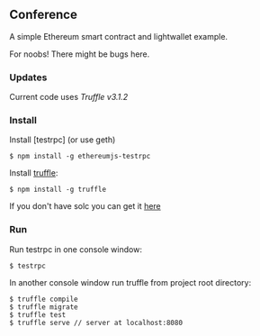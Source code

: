 ## Conference

A simple Ethereum smart contract and lightwallet example.

For noobs! There might be bugs here.

### Updates

Current code uses *Truffle v3.1.2*


### Install

Install [testrpc] (or use geth)

```
$ npm install -g ethereumjs-testrpc
```

Install [truffle](https://github.com/consensys/truffle):

```
$ npm install -g truffle 
```

If you don't have solc you can get it [here](https://github.com/ethereum/go-ethereum/wiki/Contract-Tutorial#using-an-online-compiler)

### Run

Run testrpc in one console window:

```
$ testrpc
```
In another console window run truffle from project root directory:

```
$ truffle compile
$ truffle migrate
$ truffle test
$ truffle serve // server at localhost:8080
```


